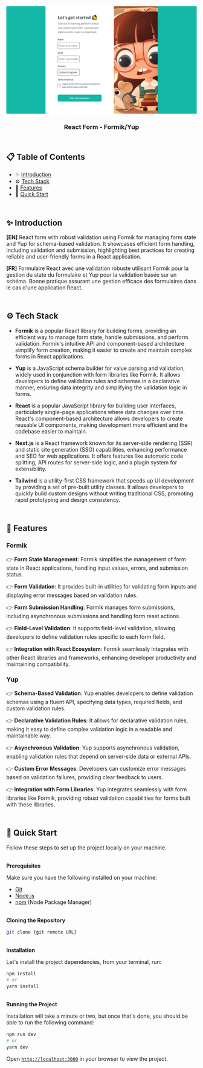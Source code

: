 <div align="center">
    <a href="https://formik-fv.netlify.app" target="_blank">
      <img src="public/preview.webp" alt="Project Banner">
    </a>
  <h3 align="center">React Form - Formik/Yup</h3>
</div>

##  <br /> 📋 <a name="table">Table of Contents</a>

- ✨ [Introduction](#introduction)
- ⚙️ [Tech Stack](#tech-stack)
- 📝 [Features](#features)
- 🚀 [Quick Start](#quick-start)

##  <br /> <a name="introduction">✨ Introduction</a>

**[EN]** React form with robust validation using Formik for managing form state and Yup for schema-based validation. It showcases efficient form handling, including validation and submission, highlighting best practices for creating reliable and user-friendly forms in a React application.

**[FR]** Formulaire React avec une validation robuste utilisant Formik pour la gestion du state du formulaire et Yup pour la validation basée sur un schéma. Bonne pratique assurant une gestion efficace des formulaires dans le cas d'une application React.

##  <br /> <a name="tech-stack">⚙️ Tech Stack</a>

- **Formik** is a popular React library for building forms, providing an efficient way to manage form state, handle submissions, and perform validation. Formik's intuitive API and component-based architecture simplify form creation, making it easier to create and maintain complex forms in React applications.

- **Yup** is a JavaScript schema builder for value parsing and validation, widely used in conjunction with form libraries like Formik. It allows developers to define validation rules and schemas in a declarative manner, ensuring data integrity and simplifying the validation logic in forms.

- **React** is a popular JavaScript library for building user interfaces, particularly single-page applications where data changes over time. React's component-based architecture allows developers to create reusable UI components, making development more efficient and the codebase easier to maintain. 

- **Next.js** is a React framework known for its server-side rendering (SSR) and static site generation (SSG) capabilities, enhancing performance and SEO for web applications. It offers features like automatic code splitting, API routes for server-side logic, and a plugin system for extensibility.

- **Tailwind** is a utility-first CSS framework that speeds up UI development by providing a set of pre-built utility classes. It allows developers to quickly build custom designs without writing traditional CSS, promoting rapid prototyping and design consistency.




## <br/> <a name="features">📝 Features</a>

### Formik

👉 **Form State Management**: Formik simplifies the management of form state in React applications, handling input values, errors, and submission status.

👉 **Form Validation**: It provides built-in utilities for validating form inputs and displaying error messages based on validation rules.

👉 **Form Submission Handling**: Formik manages form submissions, including asynchronous submissions and handling form reset actions.

👉 **Field-Level Validation**: It supports field-level validation, allowing developers to define validation rules specific to each form field.

👉 **Integration with React Ecosystem**: Formik seamlessly integrates with other React libraries and frameworks, enhancing developer productivity and maintaining compatibility.

### Yup

👉 **Schema-Based Validation**: Yup enables developers to define validation schemas using a fluent API, specifying data types, required fields, and custom validation rules.

👉 **Declarative Validation Rules**: It allows for declarative validation rules, making it easy to define complex validation logic in a readable and maintainable way.

👉 **Asynchronous Validation**: Yup supports asynchronous validation, enabling validation rules that depend on server-side data or external APIs.

👉 **Custom Error Messages**: Developers can customize error messages based on validation failures, providing clear feedback to users.

👉 **Integration with Form Libraries**: Yup integrates seamlessly with form libraries like Formik, providing robust validation capabilities for forms built with these libraries.



## <br /> <a name="quick-start">🚀 Quick Start</a>

Follow these steps to set up the project locally on your machine.

<br/>**Prerequisites**

Make sure you have the following installed on your machine:

- [Git](https://git-scm.com/)
- [Node.js](https://nodejs.org/en)
- [npm](https://www.npmjs.com/) (Node Package Manager)

<br/>**Cloning the Repository**

```bash
git clone {git remote URL}
```

<br/>**Installation**

Let's install the project dependencies, from your terminal, run:

```bash
npm install
# or
yarn install
```

<br/>**Running the Project**

Installation will take a minute or two, but once that's done, you should be able to run the following command:

```bash
npm run dev
# or
yarn dev
```

Open [`http://localhost:3000`](http://localhost:3000) in your browser to view the project.